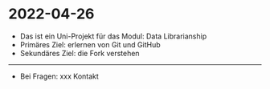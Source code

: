 # 2022-04-26
- Das ist ein Uni-Projekt für das Modul: Data Librarianship
- Primäres Ziel: erlernen von Git und GitHub
- Sekundäres Ziel: die Fork verstehen
---
- Bei Fragen: xxx Kontakt
